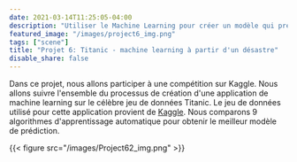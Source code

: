 ```yaml
---
date: 2021-03-14T11:25:05-04:00
description: "Utiliser le Machine Learning pour créer un modèle qui prédit quels passagers ont survécu au naufrage du Titanic."
featured_image: "/images/project6_img.png"
tags: ["scene"]
title: "Projet 6: Titanic - machine learning à partir d'un désastre"
disable_share: false
---
```


Dans ce projet, nous allons participer à une compétition sur Kaggle. 
Nous allons suivre l'ensemble du processus de création d'une application de machine learning sur le célèbre jeu de données Titanic. Le jeu de données utilisé pour cette application provient de [Kaggle](https://www.kaggle.com/c/titanic/data). Nous comparons 9 algorithmes d'apprentissage automatique pour obtenir le meilleur modèle de prédiction.

{{< figure src="/images/Project62_img.png" >}}
